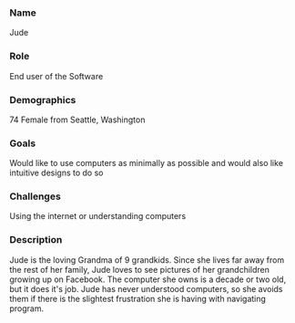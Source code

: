 ### Name
Jude

### Role
End user of the Software

### Demographics
74 Female from Seattle, Washington

### Goals
Would like to use computers as minimally as possible and would also like intuitive designs to do so

### Challenges
Using the internet or understanding computers

### Description
Jude is the loving Grandma of 9 grandkids. Since she lives far away from the rest of her family, Jude loves to see pictures of her grandchildren growing up on Facebook. The computer she owns is a decade or two old, but it does it's job. Jude has never understood computers, so she avoids them if there is the slightest frustration she is having with navigating program.
